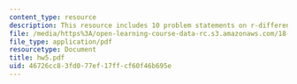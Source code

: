 ```yaml
---
content_type: resource
description: This resource includes 10 problem statements on r-differential lattices.
file: /media/https%3A/open-learning-course-data-rc.s3.amazonaws.com/18-318-topics-in-algebraic-combinatorics-spring-2006/46726cc83fd077ef17ffcf60f46b695e_hw5.pdf
file_type: application/pdf
resourcetype: Document
title: hw5.pdf
uid: 46726cc8-3fd0-77ef-17ff-cf60f46b695e
---
```


